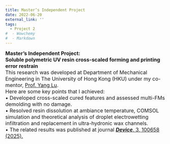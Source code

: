 ```yaml
---
title: Master’s Independent Project
date: 2022-06-20
external_link: ''
tags:
  - Project 2
#  - Wowchemy
#  - Markdown
---
```

<div style="font-size:16px;">
<b>Master’s Independent Project:<br> Soluble polymetric UV resin cross-scaled forming and printing error restrain</b><br>
This research was developed at Department of Mechanical Engineering in The University of Hong Kong (HKU) under my co-mentor, <a href="https://scholar.google.com/citations?hl=zh-CN&user=rGTOkMkAAAAJ"  target="_blank" rel="noopener">Prof. Yang Lu</a>.<br>
Here are some key points that I achieved:<br>
•  Developed cross-scaled cured features and assessed multi-FMs demolding with no damage.<br>
•  Resolved resin dissolution at ambiance temperature, COMSOL simulation and theoretical analysis of droplet electrowetting infiltration and replacement in ultra-hydronic wax channels.<br>
•  The related results was published at journal <a href="https://doi.org/10.1016/j.device.2024.100658" target="_blank" rel="noopener"><b><i>Device</i></b>. 3, 100658 (2025).</a>
<style>#section-markdown .max-w-prose{max-width:85%}</style>
</div>

<!--more-->
